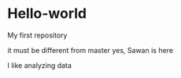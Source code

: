 # Hello-world
My first repository

it must be different from master 
yes, Sawan is here

I  like analyzing data 
